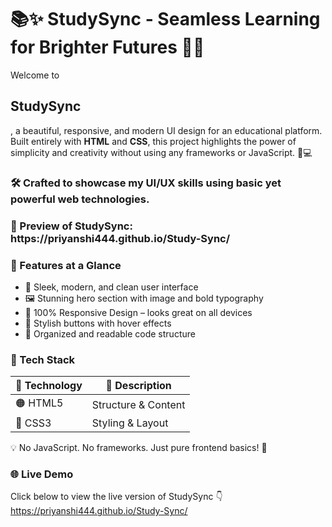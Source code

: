 <h1>📚✨ StudySync - Seamless Learning for Brighter Futures 🌈🚀</h1>

Welcome to <h2><b>StudySync</b></h2>, a beautiful, responsive, and modern UI design for an educational platform. Built entirely with <b>HTML</b> and <b>CSS</b>, this project highlights the power of simplicity and creativity without using any frameworks or JavaScript. 🎨💻

<h3>🛠️ Crafted to showcase my UI/UX skills using basic yet powerful web technologies.</h3>

<h3>📸 Preview of StudySync: https://priyanshi444.github.io/Study-Sync/<h3>

<h3>🎯 Features at a Glance</h3>

- 🎨 Sleek, modern, and clean user interface
- 🖼️ Stunning hero section with image and bold typography
- 📱 100% Responsive Design – looks great on all devices
- 🔘 Stylish buttons with hover effects
- 🧼 Organized and readable code structure

 <h3>🧰 Tech Stack</h3>

| 🔧 Technology | 💬 Description         |
|--------------|------------------------|
| 🟠 HTML5      | Structure & Content     |
| 🔵 CSS3       | Styling & Layout        |

💡 No JavaScript. No frameworks. Just pure frontend basics! 💯


<h3>🌐 Live Demo</h3>

Click below to view the live version of StudySync 👇  
https://priyanshi444.github.io/Study-Sync/

